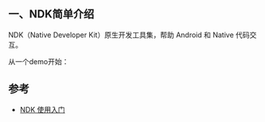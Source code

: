 ## 一、NDK简单介绍

NDK（Native Developer Kit）原生开发工具集，帮助 Android 和 Native 代码交互。

从一个demo开始：




## 参考

- [NDK 使用入门](https://developer.android.google.cn/ndk/guides)
